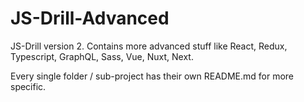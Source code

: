 # JS-Drill-Advanced

JS-Drill version 2. Contains more advanced stuff like React, Redux, Typescript, GraphQL, Sass, Vue, Nuxt, Next.

Every single folder / sub-project has their own README.md for more specific.
